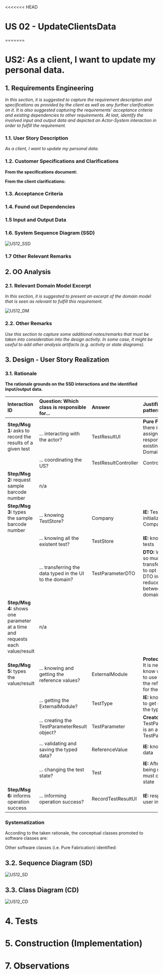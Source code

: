 <<<<<<< HEAD
# US 02 - UpdateClientsData

=======
# US2: As a client, I want to update my personal data.

## 1. Requirements Engineering

*In this section, it is suggested to capture the requirement description and specifications as provided by the client as well as any further clarification on it. It is also suggested capturing the requirements' acceptance criteria and existing dependencies to other requirements. At last, identify the involved input and output data and depicted an Actor-System interaction in order to fulfill the requirement.*


### 1.1. User Story Description

*As a client, I want to update my personal data.*

### 1.2. Customer Specifications and Clarifications 

**From the specifications document:**

**From the client clarifications:**


### 1.3. Acceptance Criteria


### 1.4. Found out Dependencies


### 1.5 Input and Output Data


### 1.6. System Sequence Diagram (SSD)

![US12_SSD](US12_SSD.svg)


### 1.7 Other Relevant Remarks


## 2. OO Analysis

### 2.1. Relevant Domain Model Excerpt 
*In this section, it is suggested to present an excerpt of the domain model that is seen as relevant to fulfill this requirement.* 

![US12_DM](US12_DM.svg)

### 2.2. Other Remarks

*Use this section to capture some additional notes/remarks that must be taken into consideration into the design activity. In some case, it might be useful to add other analysis artifacts (e.g. activity or state diagrams).* 



## 3. Design - User Story Realization 

### 3.1. Rationale

**The rationale grounds on the SSD interactions and the identified input/output data.**

| Interaction ID | Question: Which class is responsible for... | Answer  | Justification (with patterns)  |
|:-------------  |:--------------------- |:------------|:---------------------------- |
| **Step/Msg 1:** asks to record the results of a given test | ... interacting with the actor? | TestResultUI | **Pure Fabrication:** there is no reason to assign this responsibility to any existing class in the Domain Model |
|                                                        | ... coordinating the US? | TestResultController | Controller |
| **Step/Msg 2:** request sample barcode number | n/a | | |
| **Step/Msg 3:** types the sample barcode number | ... knowing TestStore? | Company | **IE:** TestStore is initialized in Company |
|                                             | ... knowing all the existent test? | TestStore | **IE:** knows its own tests |
|                                             | ... transferring the data typed in the UI to the domain? | TestParameterDTO | **DTO:** When there is so much data to transfer, it is better to opt by using a DTO in order to reduce coupling between UI and domain |
| **Step/Msg 4:** shows one parameter at a time and requests each value/result | n/a | | |
| **Step/Msg 5:** types the value/result | ... knowing and getting the reference values? | ExternalModule | **Protected Variation:** It is necessary to know which adapter to use in order to get the reference values for the correct API |
|                                    | ... getting the ExternalModule? | TestType | **IE:** knows what API to get depending on the type of test |
|                                    | ... creating the TestParameterResult object? | TestParameter | **Creator:** TestParameterResult is an attribute of TestParameter |
|                                    | ... validating and saving the typed data? | ReferenceValue | **IE:** knows its own data |
|                                    | ... changing the test state? | Test | **IE:** After the tests being recorded, Test must change its state |
| **Step/Msg 6:** informs operation success | ... informing operation success? | RecordTestResultUI | **IE:** responsible for user interaction |


### Systematization ##

According to the taken rationale, the conceptual classes promoted to software classes are: 

 
Other software classes (i.e. Pure Fabrication) identified: 
 

## 3.2. Sequence Diagram (SD)

![US12_SD](US12_SD.svg)

## 3.3. Class Diagram (CD)


![US12_CD](US12_CD.svg)

# 4. Tests

# 5. Construction (Implementation)

# 7. Observations

